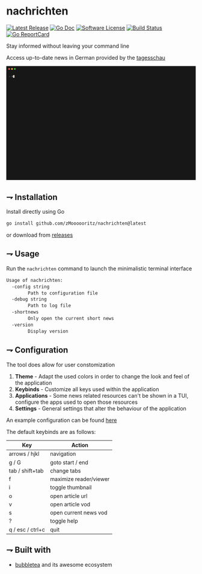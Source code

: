 
nachrichten
======

[![Latest Release](https://img.shields.io/github/release/zMoooooritz/nachrichten.svg?style=for-the-badge)](https://github.com/zMoooooritz/nachrichten/releases)
[![Go Doc](https://img.shields.io/badge/godoc-reference-blue.svg?style=for-the-badge)](https://pkg.go.dev/github.com/zMoooooritz/nachrichten)
[![Software License](https://img.shields.io/badge/license-MIT-blue.svg?style=for-the-badge)](/LICENSE)
[![Build Status](https://img.shields.io/github/actions/workflow/status/zMoooooritz/nachrichten/build.yml?branch=master&style=for-the-badge)](https://github.com/zMoooooritz/nachrichten/actions)
[![Go ReportCard](https://goreportcard.com/badge/github.com/zMoooooritz/nachrichten?style=for-the-badge)](https://goreportcard.com/report/zMoooooritz/nachrichten)

Stay informed without leaving your command line

Access up-to-date news in German provided by the [tagesschau](https://www.tagesschau.de/)

<img alt="Welcome to nachrichten" src="https://github.com/zMoooooritz/nachrichten/blob/media/media/demo.gif" width="800" />

## ⇁ Installation 
Install directly using Go
```bash
go install github.com/zMoooooritz/nachrichten@latest
```
or download from [releases](https://github.com/zMoooooritz/nachrichten/releases)

## ⇁ Usage
Run the `nachrichten` command to launch the minimalistic terminal interface

```bash
Usage of nachrichten:
  -config string
        Path to configuration file
  -debug string
        Path to log file
  -shortnews
    	Only open the current short news
  -version
    	Display version
```

## ⇁ Configuration
The tool does allow for user constomization
1. **Theme** - Adapt the used colors in order to change the look and feel of the application
2. **Keybinds** - Customize all keys used within the application
3. **Applications** - Some news related resources can't be shown in a TUI, configure the apps used to open those resources
4. **Settings** - General settings that alter the behaviour of the application

An example configuration can be found [here](https://github.com/zMoooooritz/nachrichten/blob/master/configs/config.yaml)

The default keybinds are as follows:

| Key              | Action                 |
| ---------------- | ---------------------- |
| arrows / hjkl    | navigation             |
| g / G            | goto start / end       |
| tab / shift+tab  | change tabs            |
| f                | maximize reader/viewer |
| i                | toggle thumbnail       |
| o                | open article url       |
| v                | open article vod       |
| s                | open current news vod  |
| ?                | toggle help            |
| q / esc / ctrl+c | quit                   |

## ⇁ Built with
- [bubbletea](https://github.com/charmbracelet/bubbletea) and its awesome ecosystem

